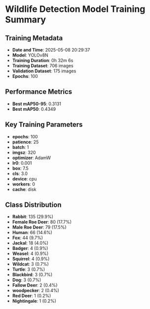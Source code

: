 # Wildlife Detection Model Training Summary

## Training Metadata
- **Date and Time**: 2025-05-08 20:29:37
- **Model**: YOLOv8N
- **Training Duration**: 0h 32m 6s
- **Training Dataset**: 706 images
- **Validation Dataset**: 175 images
- **Epochs**: 100

## Performance Metrics
- **Best mAP50-95**: 0.3131
- **Best mAP50**: 0.4349

## Key Training Parameters
- **epochs**: 100
- **patience**: 25
- **batch**: 1
- **imgsz**: 320
- **optimizer**: AdamW
- **lr0**: 0.001
- **box**: 7.5
- **cls**: 3.0
- **device**: cpu
- **workers**: 0
- **cache**: disk

## Class Distribution
- **Rabbit**: 135 (29.9%)
- **Female Roe Deer**: 80 (17.7%)
- **Male Roe Deer**: 79 (17.5%)
- **Human**: 66 (14.6%)
- **Fox**: 44 (9.7%)
- **Jackal**: 18 (4.0%)
- **Badger**: 4 (0.9%)
- **Weasel**: 4 (0.9%)
- **Squirrel**: 4 (0.9%)
- **Wildcat**: 3 (0.7%)
- **Turtle**: 3 (0.7%)
- **Blackbird**: 3 (0.7%)
- **Dog**: 3 (0.7%)
- **Fallow Deer**: 2 (0.4%)
- **woodpecker**: 2 (0.4%)
- **Red Deer**: 1 (0.2%)
- **Nightingale**: 1 (0.2%)
